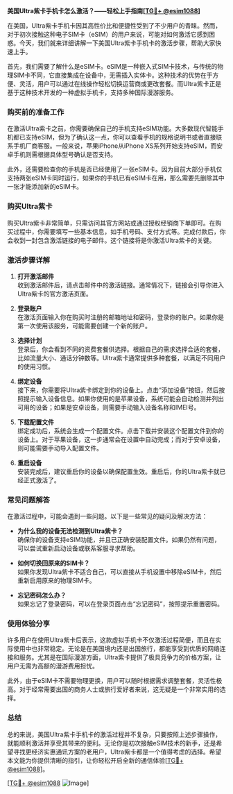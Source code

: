 **美国Ultra紫卡手机卡怎么激活？——轻松上手指南[[TG💪+ @esim1088](https://t.me/s/esim1088)]**

在美国，Ultra紫卡手机卡因其高性价比和便捷性受到了不少用户的青睐。然而，对于初次接触这种电子SIM卡（eSIM）的用户来说，可能对如何激活它感到困惑。今天，我们就来详细讲解一下美国Ultra紫卡手机卡的激活步骤，帮助大家快速上手。

首先，我们需要了解什么是eSIM卡。eSIM是一种嵌入式SIM卡技术，与传统的物理SIM卡不同，它直接集成在设备中，无需插入实体卡。这种技术的优势在于方便、灵活，用户可以通过在线操作轻松切换运营商或更改套餐。而Ultra紫卡正是基于这种技术开发的一种虚拟手机卡，支持多种国际漫游服务。

### **购买前的准备工作**

在激活Ultra紫卡之前，你需要确保自己的手机支持eSIM功能。大多数现代智能手机都已支持eSIM，但为了确认这一点，你可以查看手机的规格说明书或者直接联系手机厂商客服。一般来说，苹果iPhone从iPhone XS系列开始支持eSIM，而安卓手机则需根据具体型号确认是否支持。

此外，还需要检查你的手机是否已经使用了一张eSIM卡。因为目前大部分手机仅支持两张eSIM卡同时运行，如果你的手机已有eSIM卡在用，那么需要先删除其中一张才能添加新的eSIM卡。

### **购买Ultra紫卡**

购买Ultra紫卡非常简单，只需访问其官方网站或通过授权经销商下单即可。在购买过程中，你需要填写一些基本信息，如手机号码、支付方式等。完成付款后，你会收到一封包含激活链接的电子邮件。这个链接将是你激活Ultra紫卡的关键。

### **激活步骤详解**

1. **打开激活邮件**  
   收到激活邮件后，请点击邮件中的激活链接。通常情况下，链接会引导你进入Ultra紫卡的官方激活页面。

2. **登录账户**  
   在激活页面输入你在购买时注册的邮箱地址和密码，登录你的账户。如果你是第一次使用该服务，可能需要创建一个新的账户。

3. **选择计划**  
   登录后，你会看到不同的资费套餐供选择。根据自己的需求选择合适的套餐，比如流量大小、通话分钟数等。Ultra紫卡通常提供多种套餐，以满足不同用户的使用习惯。

4. **绑定设备**  
   接下来，你需要将Ultra紫卡绑定到你的设备上。点击“添加设备”按钮，然后按照提示输入设备信息。如果你使用的是苹果设备，系统可能会自动检测并列出可用的设备；如果是安卓设备，则需要手动输入设备名称和IMEI号。

5. **下载配置文件**  
   绑定成功后，系统会生成一个配置文件。点击下载并安装这个配置文件到你的设备上。对于苹果设备，这一步通常会在设置中自动完成；而对于安卓设备，则可能需要手动导入配置文件。

6. **重启设备**  
   安装完成后，建议重启你的设备以确保配置生效。重启后，你的Ultra紫卡就已经正式激活了。

### **常见问题解答**

在激活过程中，可能会遇到一些问题。以下是一些常见的疑问及解决方法：

- **为什么我的设备无法检测到Ultra紫卡？**  
  确保你的设备支持eSIM功能，并且已正确安装配置文件。如果仍然有问题，可以尝试重新启动设备或联系客服寻求帮助。

- **如何切换回原来的SIM卡？**  
  如果你发现Ultra紫卡不适合自己，可以直接从手机设置中移除eSIM卡，然后重新启用原来的物理SIM卡。

- **忘记密码怎么办？**  
  如果忘记了登录密码，可以在登录页面点击“忘记密码”，按照提示重置密码。

### **使用体验分享**

许多用户在使用Ultra紫卡后表示，这款虚拟手机卡不仅激活过程简便，而且在实际使用中也非常稳定。无论是在美国境内还是出国旅行，都能享受到优质的网络连接和服务。尤其是在国际漫游方面，Ultra紫卡提供了极具竞争力的价格方案，让用户无需为高额的漫游费用担忧。

此外，由于eSIM卡不需要物理更换，用户可以随时根据需求调整套餐，灵活性极高。对于经常需要出国的商务人士或旅行爱好者来说，这无疑是一个非常实用的选择。

### **总结**

总的来说，美国Ultra紫卡手机卡的激活过程并不复杂，只要按照上述步骤操作，就能顺利激活并享受其带来的便利。无论你是初次接触eSIM技术的新手，还是希望寻找更经济实惠通讯方案的老用户，Ultra紫卡都是一个值得考虑的选择。希望本文能为你提供清晰的指引，让你轻松开启全新的通信体验[[TG💪+ @esim1088](https://t.me/s/esim1088)]。

[[TG💪+ @esim1088](https://t.me/s/esim1088) ![Image](https://i.postimg.cc/4NQfJmqS/Snipaste-2025-05-13-00-14-12.png)]